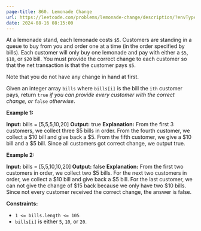 ```yaml
---
page-title: 860. Lemonade Change
url: https://leetcode.com/problems/lemonade-change/description/?envType=daily-question&envId=2024-08-15
date: 2024-08-16 08:15:00
---
```

At a lemonade stand, each lemonade costs `$5`. Customers are standing in a queue to buy from you and order one at a time (in the order specified by bills). Each customer will only buy one lemonade and pay with either a `$5`, `$10`, or `$20` bill. You must provide the correct change to each customer so that the net transaction is that the customer pays `$5`.

Note that you do not have any change in hand at first.

Given an integer array `bills` where `bills[i]` is the bill the `ith` customer pays, return `true` *if you can provide every customer with the correct change, or* `false` *otherwise*.

**Example 1:**

**Input:** bills = \[5,5,5,10,20\]
**Output:** true
**Explanation:** 
From the first 3 customers, we collect three $5 bills in order.
From the fourth customer, we collect a $10 bill and give back a $5.
From the fifth customer, we give a $10 bill and a $5 bill.
Since all customers got correct change, we output true.

**Example 2:**

**Input:** bills = \[5,5,10,10,20\]
**Output:** false
**Explanation:** 
From the first two customers in order, we collect two $5 bills.
For the next two customers in order, we collect a $10 bill and give back a $5 bill.
For the last customer, we can not give the change of $15 back because we only have two $10 bills.
Since not every customer received the correct change, the answer is false.

**Constraints:**

-   `1 <= bills.length <= 105`
-   `bills[i]` is either `5`, `10`, or `20`.